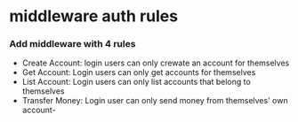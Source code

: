 # middleware auth rules

### Add middleware with 4 rules

- Create Account: login users can only crewate an account for themselves
- Get Account: Login users can only get accounts for themselves
- List Account: Login users can only list accounts that belong to themselves
- Transfer Money: Login user can only send money from themselves' own account-
